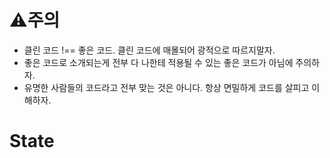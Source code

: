 # ⚠️주의
- 클린 코드 !== 좋은 코드. 클린 코드에 매몰되어 광적으로 따르지말자.
- 좋은 코드로 소개되는게 전부 다 나한테 적용될 수 있는 좋은 코드가 아님에 주의하자.
- 유명한 사람들의 코드라고 전부 맞는 것은 아니다. 항상 면밀하게 코드를 살피고 이해하자.
# State
